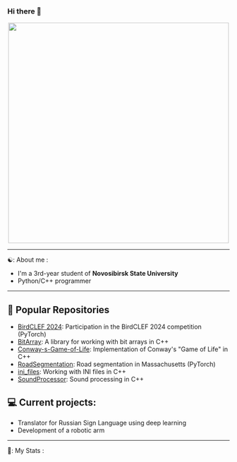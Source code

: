 ### Hi there 👋

<div id="header" align="center">
  <img src="https://github.com/AtomJ2/AtomJ2/assets/42699170/9b5bab01-de2e-4fdc-9ca7-2dfeb1accdd1" width="500"/>
</div>

---

☯️: About me :
- I'm a 3rd-year student of **Novosibirsk State University**
- Python/C++ programmer

---

## 💼 Popular Repositories
- [BirdCLEF 2024](https://github.com/AtomJ2/BirdCLEF): Participation in the BirdCLEF 2024 competition (PyTorch)
- [BitArray](https://github.com/AtomJ2/BitArray): A library for working with bit arrays in C++
- [Conway-s-Game-of-Life](https://github.com/AtomJ2/Conway-s-Game-of-Life): Implementation of Conway's "Game of Life" in C++
- [RoadSegmentation](https://github.com/AtomJ2/RoadSegmentation): Road segmentation in Massachusetts (PyTorch)
- [ini_files](https://github.com/AtomJ2/ini_files): Working with INI files in C++
- [SoundProcessor](https://github.com/AtomJ2/SoundProcessor): Sound processing in C++

## 💻 Current projects:
- Translator for Russian Sign Language using deep learning
- Development of a robotic arm

---

👾: My Stats :
<div id="stat" align="center">
    <img src="https://github-profile-summary-cards.vercel.app/api/cards/profile-details?username=AtomJ2&theme=jolly" alt=""/>
    <img src="https://github-profile-summary-cards.vercel.app/api/cards/most-commit-language?username=AtomJ2&theme=jolly" alt=""/>
     <img src="https://github-profile-summary-cards.vercel.app/api/cards/stats?username=AtomJ2&theme=jolly" alt=""/>
</div>
